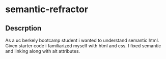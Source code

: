 # semantic-refractor
## Descrption
As a uc berkely bootcamp student i wanted to understand semantic html. Given starter code i familiarized myself with html and css. I fixed semantic and linking along with alt attributes.